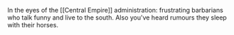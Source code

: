 In the eyes of the [[Central Empire]] administration: frustrating barbarians who talk funny and live to the south. Also you've heard rumours they sleep with their horses.

